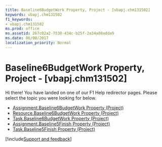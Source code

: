 ```yaml
---
title: Baseline6BudgetWork Property, Project - [vbapj.chm131502]
keywords: vbapj.chm131502
f1_keywords:
- vbapj.chm131502
ms.prod: office
ms.assetid: 267c02a2-7530-434c-b25f-2a34a88adda9
ms.date: 06/08/2017
localization_priority: Normal
---
```



# Baseline6BudgetWork Property, Project - [vbapj.chm131502]

Hi there! You have landed on one of our F1 Help redirector pages. Please select the topic you were looking for below.

- [Assignment.Baseline6BudgetWork Property (Project)](http://msdn.microsoft.com/library/1a7ca85e-5f9c-ee43-a34c-43aa645cf66f%28Office.15%29.aspx)
- [Resource.Baseline6BudgetWork Property (Project)](http://msdn.microsoft.com/library/48029299-3a28-20aa-a4b2-6ed17ec4ee35%28Office.15%29.aspx)
- [Task.Baseline6BudgetWork Property (Project)](http://msdn.microsoft.com/library/6f6deaab-fa6b-310d-7813-4313e19e7779%28Office.15%29.aspx)
- [Assignment.Baseline5Finish Property (Project)](http://msdn.microsoft.com/library/210c4b18-119d-5bdd-20ff-8a27e6c03fc1%28Office.15%29.aspx)
- [Task.Baseline5Finish Property (Project)](http://msdn.microsoft.com/library/1068ad0d-9fe1-d579-6998-be4f7ce6bb62%28Office.15%29.aspx)

[!include[Support and feedback](~/includes/feedback-boilerplate.md)]